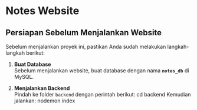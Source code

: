 # Notes Website

## Persiapan Sebelum Menjalankan Website

Sebelum menjalankan proyek ini, pastikan Anda sudah melakukan langkah-langkah berikut:

1. **Buat Database**  
   Sebelum menjalankan website, buat database dengan nama **`notes_db`** di MySQL.

2. **Menjalankan Backend**  
   Pindah ke folder `backend` dengan perintah berikut:
   cd backend
   Kemudian jalankan:
   nodemon index
